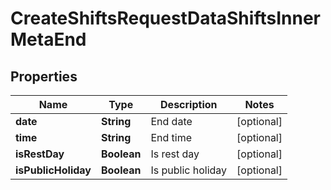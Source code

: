 

# CreateShiftsRequestDataShiftsInnerMetaEnd


## Properties

| Name | Type | Description | Notes |
|------------ | ------------- | ------------- | -------------|
|**date** | **String** | End date |  [optional] |
|**time** | **String** | End time |  [optional] |
|**isRestDay** | **Boolean** | Is rest day |  [optional] |
|**isPublicHoliday** | **Boolean** | Is public holiday |  [optional] |



